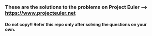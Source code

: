 ### These are the solutions to the problems on **Project Euler** --> <https://www.projecteuler.net>

#### Do not copy!! Refer this repo only after solving the questions on your own.
